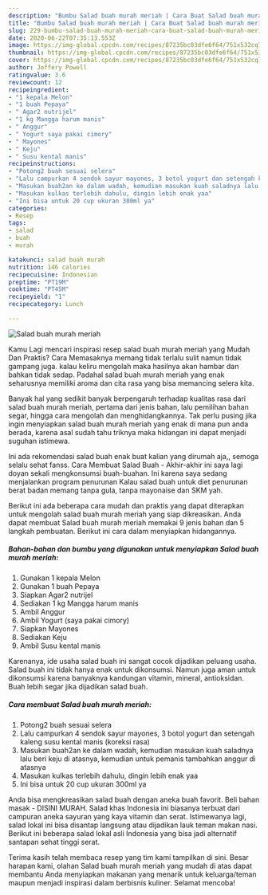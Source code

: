 ```yaml
---
description: "Bumbu Salad buah murah meriah | Cara Buat Salad buah murah meriah Yang Enak Dan Mudah"
title: "Bumbu Salad buah murah meriah | Cara Buat Salad buah murah meriah Yang Enak Dan Mudah"
slug: 229-bumbu-salad-buah-murah-meriah-cara-buat-salad-buah-murah-meriah-yang-enak-dan-mudah
date: 2020-06-22T07:35:13.553Z
image: https://img-global.cpcdn.com/recipes/87235bc03dfe6f64/751x532cq70/salad-buah-murah-meriah-foto-resep-utama.jpg
thumbnail: https://img-global.cpcdn.com/recipes/87235bc03dfe6f64/751x532cq70/salad-buah-murah-meriah-foto-resep-utama.jpg
cover: https://img-global.cpcdn.com/recipes/87235bc03dfe6f64/751x532cq70/salad-buah-murah-meriah-foto-resep-utama.jpg
author: Jeffery Powell
ratingvalue: 3.6
reviewcount: 12
recipeingredient:
- "1 kepala Melon"
- "1 buah Pepaya"
- " Agar2 nutrijel"
- "1 kg Mangga harum manis"
- " Anggur"
- " Yogurt saya pakai cimory"
- " Mayones"
- " Keju"
- " Susu kental manis"
recipeinstructions:
- "Potong2 buah sesuai selera"
- "Lalu campurkan 4 sendok sayur mayones, 3 botol yogurt dan setengah kaleng susu kental manis (koreksi rasa)"
- "Masukan buah2an ke dalam wadah, kemudian masukan kuah saladnya lalu beri keju di atasnya, kemudian untuk pemanis tambahkan anggur di atasnya"
- "Masukan kulkas terlebih dahulu, dingin lebih enak yaa"
- "Ini bisa untuk 20 cup ukuran 300ml ya"
categories:
- Resep
tags:
- salad
- buah
- murah

katakunci: salad buah murah 
nutrition: 146 calories
recipecuisine: Indonesian
preptime: "PT19M"
cooktime: "PT45M"
recipeyield: "1"
recipecategory: Lunch

---
```



![Salad buah murah meriah](https://img-global.cpcdn.com/recipes/87235bc03dfe6f64/751x532cq70/salad-buah-murah-meriah-foto-resep-utama.jpg)

Kamu Lagi mencari inspirasi resep salad buah murah meriah yang Mudah Dan Praktis? Cara Memasaknya memang tidak terlalu sulit namun tidak gampang juga. kalau keliru mengolah maka hasilnya akan hambar dan bahkan tidak sedap. Padahal salad buah murah meriah yang enak seharusnya memiliki aroma dan cita rasa yang bisa memancing selera kita.

Banyak hal yang sedikit banyak berpengaruh terhadap kualitas rasa dari salad buah murah meriah, pertama dari jenis bahan, lalu pemilihan bahan segar, hingga cara mengolah dan menghidangkannya. Tak perlu pusing jika ingin menyiapkan salad buah murah meriah yang enak di mana pun anda berada, karena asal sudah tahu triknya maka hidangan ini dapat menjadi suguhan istimewa.

Ini ada rekomendasi salad buah enak buat kalian yang dirumah aja,, semoga selalu sehat fanss. Cara Membuat Salad Buah - Akhir-akhir ini saya lagi doyan sekali mengkonsumsi buah-buahan. Ini karena saya sedang menjalankan program penurunan Kalau salad buah untuk diet penurunan berat badan memang tanpa gula, tanpa mayonaise dan SKM yah.


Berikut ini ada beberapa cara mudah dan praktis yang dapat diterapkan untuk mengolah salad buah murah meriah yang siap dikreasikan. Anda dapat membuat Salad buah murah meriah memakai 9 jenis bahan dan 5 langkah pembuatan. Berikut ini cara dalam menyiapkan hidangannya.

<!--inarticleads1-->

##### Bahan-bahan dan bumbu yang digunakan untuk menyiapkan Salad buah murah meriah:

1. Gunakan 1 kepala Melon
1. Gunakan 1 buah Pepaya
1. Siapkan  Agar2 nutrijel
1. Sediakan 1 kg Mangga harum manis
1. Ambil  Anggur
1. Ambil  Yogurt (saya pakai cimory)
1. Siapkan  Mayones
1. Sediakan  Keju
1. Ambil  Susu kental manis


Karenanya, ide usaha salad buah ini sangat cocok dijadikan peluang usaha. Salad buah ini tidak hanya enak untuk dikonsumsi. Namun juga aman untuk dikonsumsi karena banyaknya kandungan vitamin, mineral, antioksidan. Buah lebih segar jika dijadikan salad buah. 

<!--inarticleads2-->

##### Cara membuat Salad buah murah meriah:

1. Potong2 buah sesuai selera
1. Lalu campurkan 4 sendok sayur mayones, 3 botol yogurt dan setengah kaleng susu kental manis (koreksi rasa)
1. Masukan buah2an ke dalam wadah, kemudian masukan kuah saladnya lalu beri keju di atasnya, kemudian untuk pemanis tambahkan anggur di atasnya
1. Masukan kulkas terlebih dahulu, dingin lebih enak yaa
1. Ini bisa untuk 20 cup ukuran 300ml ya


Anda bisa mengkreasikan salad buah dengan aneka buah favorit. Beli bahan masak - DISINI MURAH. Salad khas Indonesia ini biasanya terbuat dari campuran aneka sayuran yang kaya vitamin dan serat. Istimewanya lagi, salad lokal ini bisa disantap langsung atau dijadikan lauk teman makan nasi. Berikut ini beberapa salad lokal asli Indonesia yang bisa jadi alternatif santapan sehat tinggi serat. 

Terima kasih telah membaca resep yang tim kami tampilkan di sini. Besar harapan kami, olahan Salad buah murah meriah yang mudah di atas dapat membantu Anda menyiapkan makanan yang menarik untuk keluarga/teman maupun menjadi inspirasi dalam berbisnis kuliner. Selamat mencoba!
